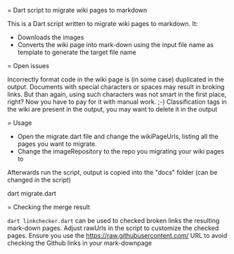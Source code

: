 = Dart script to migrate wiki pages to markdown

This is a Dart script written to migrate wiki pages to markdown.
It:

* Downloads the images
* Converts the wiki page into mark-down using the input file name as template to generate the target file name

= Open issues

Incorrectly format code in the wiki page is (in some case) duplicated in the output.
Documents with special characters or spaces may result in broking links. But than again, using such characters was not smart in the first place, right? Now you have to pay for it with manual work.  ;-)
Classification tags in the wiki are present in the output, you may want to delete it in the output 

= Usage

* Open the migrate.dart file and change the wikiPageUrls, listing all the pages you want to migrate.
* Change the imageRepository to the repo you migrating your wiki pages to

Afterwards run the script, output is copied into the "docs" folder (can be changed in the script)

dart migrate.dart 

= Checking the merge result

`dart linkchecker.dart` can be used to checked broken links the resulting mark-down pages. Adjust rawUrls in the script to customize the checked pages.
Ensure you use the https://raw.githubusercontent.com/ URL to avoid checking the Github links in your mark-downpage
  
